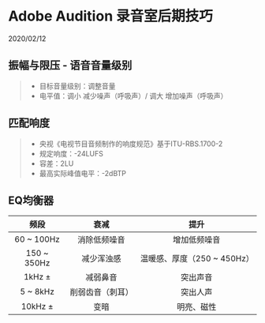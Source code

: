# Adobe Audition 录音室后期技巧

2020/02/12

## 振幅与限压 - 语音音量级别

> - 目标音量级别：调整音量
> - 电平值：调小 减少噪声（呼吸声）/ 调大 增加噪声（呼吸声）

## 匹配响度
> - 央视《电视节目音频制作的响度规范》基于ITU-RBS.1700-2
> - 规定响度：-24LUFS
> - 容差：2LU
> - 最高实际峰值电平：-2dBTP

## EQ均衡器

|    频段     |       衰减       |            提升             |
| :---------: | :--------------: | :-------------------------: |
| 60 ~ 100Hz  |   消除低频噪音   |        增加低频噪音         |
| 150 ~ 350Hz |    减少浑浊感    | 温暖感、厚度（250 ~ 450Hz） |
|   1kHz ±    |     减弱鼻音     |          突出声音           |
|  5 ~ 8kHz   | 削弱齿音（刺耳） |          突出人声           |
|   10kHz ±   |       变暗       |         明亮、磁性          |